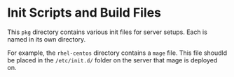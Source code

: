 # Init Scripts and Build Files

This `pkg` directory contains various init files for server setups. Each is 
named in its own directory.

For example, the `rhel-centos` directory contains a `mage` file. This file
shoudld be placed in the `/etc/init.d/` folder on the server that mage is 
deployed on.
